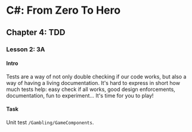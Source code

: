 # C#: From Zero To Hero
## Chapter 4: TDD
### Lesson 2: 3A

#### Intro
Tests are a way of not only double checking if our code works, but also a way of having a living documentation.
It's hard to express in short how much tests help: easy check if all works, good design enforcements, documentation, fun to experiment...
It's time for you to play!

#### Task
Unit test ``/Gambling/GameComponents``.
